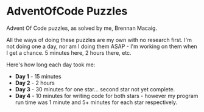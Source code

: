# AdventOfCode Puzzles
Advent Of Code puzzles, as solved by me, Brennan Macaig.

All the ways of doing these puzzles are my own with no research first. I'm not doing one a day, nor am I doing them ASAP - I'm working on them when I get a chance. 5 minutes here, 2 hours there, etc.

Here's how long each day took me:

- **Day 1** - 15 minutes
- **Day 2** - 2 hours
- **Day 3** - 30 minutes for one star... second star not yet complete.
- **Day 4** - 10 minutes for writing code for both stars - however my program run time was 1 minute and 5+ minutes for each star respectively.
